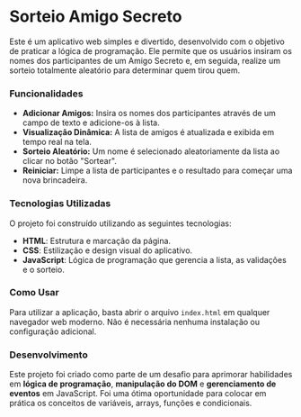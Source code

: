 # Sorteio Amigo Secreto

Este é um aplicativo web simples e divertido, desenvolvido com o objetivo de praticar a lógica de programação. Ele permite que os usuários insiram os nomes dos participantes de um Amigo Secreto e, em seguida, realize um sorteio totalmente aleatório para determinar quem tirou quem.


### Funcionalidades

* **Adicionar Amigos:** Insira os nomes dos participantes através de um campo de texto e adicione-os à lista.
* **Visualização Dinâmica:** A lista de amigos é atualizada e exibida em tempo real na tela.
* **Sorteio Aleatório:** Um nome é selecionado aleatoriamente da lista ao clicar no botão "Sortear".
* **Reiniciar:** Limpe a lista de participantes e o resultado para começar uma nova brincadeira.


### Tecnologias Utilizadas

O projeto foi construído utilizando as seguintes tecnologias:

* **HTML**: Estrutura e marcação da página.
* **CSS**: Estilização e design visual do aplicativo.
* **JavaScript**: Lógica de programação que gerencia a lista, as validações e o sorteio.


### Como Usar

Para utilizar a aplicação, basta abrir o arquivo `index.html` em qualquer navegador web moderno. Não é necessária nenhuma instalação ou configuração adicional.


### Desenvolvimento

Este projeto foi criado como parte de um desafio para aprimorar habilidades em **lógica de programação**, **manipulação do DOM** e **gerenciamento de eventos** em JavaScript. Foi uma ótima oportunidade para colocar em prática os conceitos de variáveis, arrays, funções e condicionais.
